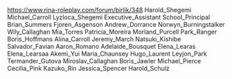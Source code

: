 https://www.rina-roleplay.com/forum/birlik/348
Harold_Shegemi
Michael_Carroll
Lyzloca_Shegemi
Executive_Assistant
School_Principal
Brian_Summers
Fjoren_Asgenson
Andrew_Dorrance
Norwyn_Burningstalker
Wily_Callaghan
Mia_Torres
Patricia_Moreira
Morland_Purcell
Park_Ranger
Boris_Hoffmans
Alina_Carroll
Jeremy_March
Natsuki_Kishibe
Salvador_Favian
Aaron_Romano
Adelaide_Bousquet
Elena_Learas
Elena_Learsaa
Akemi_Yui
Maria_Chaunsey
Hugo_Laurent
Leyjon_Park
Termander_Gutova
Miroslav_Callaghan
Boris_Jawler
Michael_Pierce
Cecilia_Pink
Kazuko_Rin
Jessica_Spencer
Harold_Schulz

